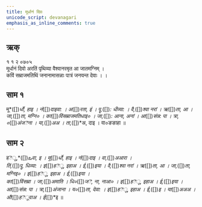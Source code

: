 ```yaml
---
title: मूर्धानं दिवः 
unicode_script: devanagari  
emphasis_as_inline_comments: true
---   
```


## ऋक्

१ १ २ ०७०५  
मूर्धानं दिवो अरतिं पृथिव्या वैश्वानरमृत आ जातमग्निम्  ।  
कविं सम्राजमतिथिं जनानामासन्नाः पात्रं जनयन्त देवाः  । ।

## साम १
मू*([])*र्धो, हाइ ।  नं*([])*दाइवा: । अ*([])*रता, इं । पॄ,*([])*: धीव्या: । 
वै,*([])*श्वा नरां । ऋ*([])*ता, आ । जा,*([])*ता, मग्नि० । का*([])*विंसम्राजमतिधाइ० । 
जा,*([])*: आना, अनां ।  आ*([])*संन्न: पा । त्रा, ०*([])*अंजెना । या,*([])*अअ । 
ता,*([])*अ, दाइ । वा०ङङाहा ॥



## साम २
हెू,*([])*ఒवा, इ ।  मू*([])*र्धो, हाइ ।  नं*([])*दाइ । वा,*([])*अआरा ।   
तिं,*([])*पॄ, धिव्या: । इ*([])*हెू, इहाअ । ई,*([])*इया ।   वै,*([])*श्वा नरां । 
ऋ*([])*ता, आ । जा,*([])*ता, मग्निइ० । इ*([])*हెू, इहाअ । ई,*([])*इया ।  
का*([])*विंसम्रा । जा,*([])*अमाति । धि०*([])*जె, ना, नाआ० ।  इ*([])*हెू, इहाअ । 
ई,*([])*इया ।  आ*([])*संन्न: पा । त्रा,*([])*अंजाना । य०*([])*ता, देवा: । 
इ*([])*हెू, इहाअ । ई,*([])*इ । या*([])*अअअ । औ*([])*हెूवाअ । 
ई*([])*इ  ॥
